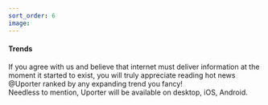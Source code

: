 ```yaml
---
sort_order: 6
image:
---
```


#### Trends

If you agree with us and believe that internet must deliver information at the moment it started to exist, you will truly appreciate reading hot news @Uporter ranked by any expanding trend you fancy!    
Needless to mention, Uporter will be available on desktop, iOS, Android.
